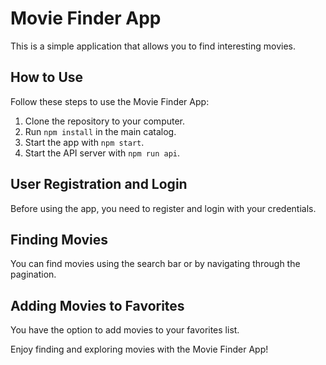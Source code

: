 # Movie Finder App

This is a simple application that allows you to find interesting movies.

## How to Use

Follow these steps to use the Movie Finder App:

1. Clone the repository to your computer.
2. Run `npm install` in the main catalog.
3. Start the app with `npm start`.
4. Start the API server with `npm run api`.

## User Registration and Login

Before using the app, you need to register and login with your credentials.

## Finding Movies

You can find movies using the search bar or by navigating through the pagination.

## Adding Movies to Favorites

You have the option to add movies to your favorites list.

Enjoy finding and exploring movies with the Movie Finder App!
